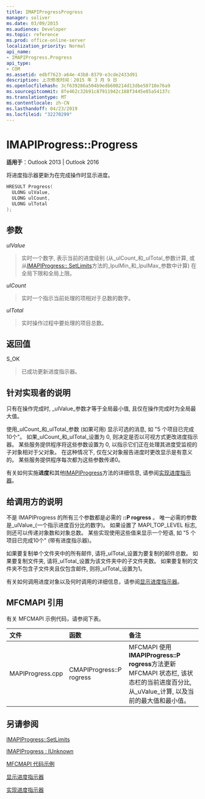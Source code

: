 ```yaml
---
title: IMAPIProgressProgress
manager: soliver
ms.date: 03/09/2015
ms.audience: Developer
ms.topic: reference
ms.prod: office-online-server
localization_priority: Normal
api_name:
- IMAPIProgress.Progress
api_type:
- COM
ms.assetid: edbf7623-a64e-43b8-8379-e3cde2433d91
description: 上次修改时间：2015 年 3 月 9 日
ms.openlocfilehash: 3cf639286a504b9edb600214d13dbe50710e76a9
ms.sourcegitcommit: 8fe462c32b91c87911942c188f3445e85a54137c
ms.translationtype: MT
ms.contentlocale: zh-CN
ms.lasthandoff: 04/23/2019
ms.locfileid: "32270299"
---
```

# <a name="imapiprogressprogress"></a>IMAPIProgress::Progress

  
  
**适用于**：Outlook 2013 | Outlook 2016 
  
将进度指示器更新为在完成操作时显示进度。 
  
```cpp
HRESULT Progress(
  ULONG ulValue,
  ULONG ulCount,
  ULONG ulTotal
);
```

## <a name="parameters"></a>参数

 _ulValue_
  
> 实时一个数字, 表示当前的进度级别 (从_ulCount_和_ulTotal_参数计算, 或从[IMAPIProgress:: SetLimits](imapiprogress-setlimits.md)方法的_lpulMin_和_lpulMax_参数中计算) 在全局下限和全局上限。 
    
 _ulCount_
  
> 实时一个指示当前处理的项相对于总数的数字。
    
 _ulTotal_
  
> 实时操作过程中要处理的项目总数。
    
## <a name="return-value"></a>返回值

S_OK 
  
> 已成功更新进度指示器。
    
## <a name="notes-to-implementers"></a>针对实现者的说明

只有在操作完成时, _ulValue_参数才等于全局最小值, 且仅在操作完成时为全局最大值。 
  
使用_ulCount_和_ulTotal_参数 (如果可用) 显示可选的消息, 如 "5 个项目已完成10个"。 如果_ulCount_和_ulTotal_设置为 0, 则决定是否以可视方式更改进度指示器。 某些服务提供程序将这些参数设置为 0, 以指示它们正在处理其进度受监视的子对象相对于父对象。 在这种情况下, 仅在父对象报告进度时更改显示是有意义的。 某些服务提供程序每次都为这些参数传递0。 
  
有关如何实施**进度**和其他[IMAPIProgress](imapiprogressiunknown.md)方法的详细信息, 请参阅[实现进度指示器](implementing-a-progress-indicator.md)。
  
## <a name="notes-to-callers"></a>给调用方的说明

不是 IMAPIProgress 的所有三个参数都是必需的 **::P rogress** 。 唯一必需的参数是_ulValue_(一个指示进度百分比的数字)。 如果设置了 MAPI_TOP_LEVEL 标志, 则还可以传递对象数和对象总数。 某些实现使用这些值来显示一个短语, 如 "5 个项目已完成10个" (带有进度指示器)。 
  
如果要复制单个文件夹中的所有邮件, 请将_ulTotal_设置为要复制的邮件总数。 如果要复制文件夹, 请将_ulTotal_设置为该文件夹中的子文件夹数。 如果要复制的文件夹不包含子文件夹且仅包含邮件, 则将_ulTotal_设置为1。 
  
有关如何调用进度对象以及何时调用的详细信息，请参阅[显示进度指示器](how-to-display-a-progress-indicator.md)。
  
## <a name="mfcmapi-reference"></a>MFCMAPI 引用

有关 MFCMAPI 示例代码，请参阅下表。
  
|**文件**|**函数**|**备注**|
|:-----|:-----|:-----|
|MAPIProgress.cpp  <br/> |CMAPIProgress::P rogress  <br/> |MFCMAPI 使用**IMAPIProgress::P rogress**方法更新 MFCMAPI 状态栏, 该状态栏的当前进度百分比, 从_uValue_计算, 以及当前的最大值和最小值。  <br/> |
   
## <a name="see-also"></a>另请参阅



[IMAPIProgress::SetLimits](imapiprogress-setlimits.md)
  
[IMAPIProgress : IUnknown](imapiprogressiunknown.md)


[MFCMAPI 代码示例](mfcmapi-as-a-code-sample.md)
  
[显示进度指示器](how-to-display-a-progress-indicator.md)
  
[实现进度指示器](implementing-a-progress-indicator.md)

